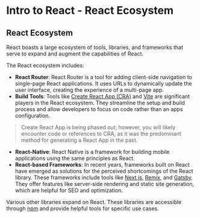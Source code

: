 # Intro to React - React Ecosystem

## React Ecosystem
React boasts a large ecosystem of tools, libraries, and frameworks that serve to expand and augment the capabilities of React. 

The React ecosystem includes:
* **React Router**: React Router is a tool for adding client-side navigation to single-page React applications. It uses URLs to dynamically update the user interface, creating the experience of a multi-page app. 
* **Build Tools**: Tools like [Create React App (CRA)](https://create-react-app.dev/) and [Vite](https://vite.dev/) are significant players in the React ecosystem. They streamline the setup and build process and allow developers to focus on code rather than an apps configuration. 
> Create React App is being phased out; however, you will likely encounter code or references to CRA, as it was the predominant method for generating a React App in the past.
* **React-Native**: React Native is a framework for building mobile applications using the same principles as React.
* **React-based Frameworks**: In recent years, frameworks built on React have emerged as solutions for the perceived shortcomings of the React library. These frameworks include tools like [Next.js](https://nextjs.org/), [Remix](https://remix.run/), and [Gatsby](https://www.gatsbyjs.com/). They offer features like server-side rendering and static site generation, which are helpful for SEO and optimization.

Various other libraries expand on React. These libraries are accessible through [npm](https://www.npmjs.com/) and provide helpful tools for specific use cases. 